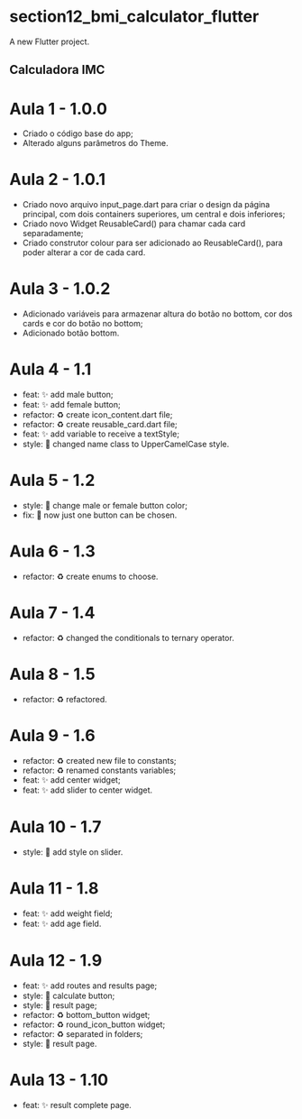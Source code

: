 # section12_bmi_calculator_flutter

A new Flutter project.

## Calculadora IMC

# Aula 1 - 1.0.0
- Criado o código base do app;
- Alterado alguns parâmetros do Theme.

# Aula 2 - 1.0.1
- Criado novo arquivo input_page.dart para criar o design da página principal, com dois containers superiores, um central e dois inferiores;
- Criado novo Widget ReusableCard() para chamar cada card separadamente;
- Criado construtor colour para ser adicionado ao ReusableCard(), para poder alterar a cor de cada card.

# Aula 3 - 1.0.2
- Adicionado variáveis para armazenar altura do botão no bottom, cor dos cards e cor do botão no bottom;
- Adicionado botão bottom.

# Aula 4 - 1.1
- feat: ✨ add male button;
- feat: ✨ add female button;
- refactor: ♻️ create icon_content.dart file;
- refactor: ♻️ create reusable_card.dart file;
- feat: ✨ add variable to receive a textStyle;
- style: 🎨 changed name class to UpperCamelCase style.

# Aula 5 - 1.2
- style: 💄 change male or female button color;
- fix: 🐛 now just one button can be chosen.

# Aula 6 - 1.3
- refactor: ♻️ create enums to choose.

# Aula 7 - 1.4
- refactor: ♻️ changed the conditionals to ternary operator.

# Aula 8 - 1.5
- refactor: ♻️ refactored.

# Aula 9 - 1.6
- refactor: ♻️ created new file to constants;
- refactor: ♻️ renamed constants variables;
- feat: ✨ add center widget;
- feat: ✨ add slider to center widget.

# Aula 10 - 1.7
- style: 💄 add style on slider.

# Aula 11 - 1.8
- feat: ✨ add weight field;
- feat: ✨ add age field.

# Aula 12 - 1.9
- feat: ✨ add routes and results page;
- style: 💄 calculate button;
- style: 💄 result page;
- refactor: ♻️ bottom_button widget;
- refactor: ♻️ round_icon_button widget;
- refactor: ♻️ separated in folders;
- style: 💄 result page.

# Aula 13 - 1.10
- feat: ✨ result complete page.